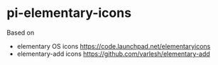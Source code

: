 # pi-elementary-icons
Based on 
- elementary OS icons https://code.launchpad.net/elementaryicons
- elementary-add icons https://github.com/varlesh/elementary-add
